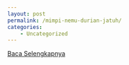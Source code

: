 ```yaml
---
layout: post
permalink: /mimpi-nemu-durian-jatuh/
categories:
    - Uncategorized
---
```


[Baca Selengkapnya](/06)